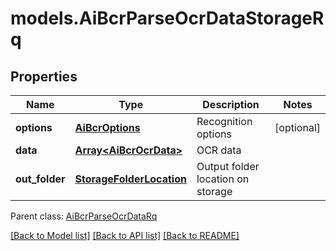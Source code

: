 # models.AiBcrParseOcrDataStorageRq
## Properties
Name | Type | Description | Notes
------------ | ------------- | ------------- | -------------
**options** | [**AiBcrOptions**](AiBcrOptions.md) | Recognition options              | [optional] 
**data** | [**Array&lt;AiBcrOcrData&gt;**](AiBcrOcrData.md) | OCR data              | 
**out_folder** | [**StorageFolderLocation**](StorageFolderLocation.md) | Output folder location on storage              | 

 Parent class: [AiBcrParseOcrDataRq](AiBcrParseOcrDataRq.md)

[[Back to Model list]](README.md#documentation-for-models) [[Back to API list]](README.md#documentation-for-api-endpoints) [[Back to README]](README.md)


